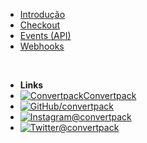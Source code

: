 - [Introdução](/)
- [Checkout](checkout)
- [Events (API)](events)
- [Webhooks](webhooks)

<br/>

- **Links**
- [![Convertpack](https://convertpack.io/assets/favicon/16x16.png)Convertpack](https://app.convertpack.io/)
- [![GitHub](https://icongr.am/simple/github.svg?size=16&colored=true)/convertpack](https://github.com/convertpack)
- [![Instagram](https://icongr.am/simple/instagram.svg?size=16&colored=true)@convertpack](https://instagram.com/convertpack)
- [![Twitter](https://icongr.am/devicon/twitter-original.svg?size=16&colored=true)@convertpack](http://twitter.com/convertpack)
